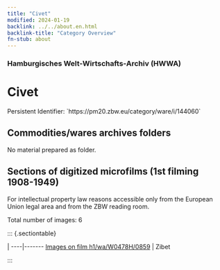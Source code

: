 ```yaml
---
title: "Civet"
modified: 2024-01-19
backlink: ../../about.en.html
backlink-title: "Category Overview"
fn-stub: about
---
```


### Hamburgisches Welt-Wirtschafts-Archiv (HWWA)

# Civet

<div class="hint">Persistent Identifier: `https://pm20.zbw.eu/category/ware/i/144060`</div>







## Commodities/wares archives folders





No material prepared as folder.



<a id="filmsections" />

## Sections of digitized microfilms (1st filming 1908-1949)

<p>For intellectual property law reasons accessible only from the European Union legal area and from the ZBW reading room.</p>



<p>Total number of images: 6</p>




::: {.sectiontable}

 | 
----|-------
<a class="btn" href="https://pm20.zbw.eu/film/h1/wa/W0478H/0859" rel="nofollow">Images on film h1/wa/W0478H/0859</a> | Zibet


:::
















